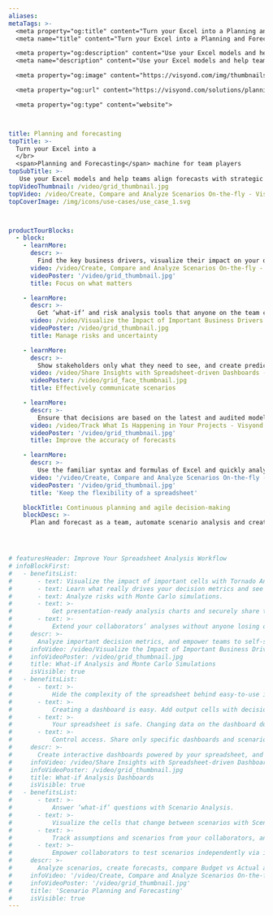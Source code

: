 ```yaml
---
aliases: 
metaTags: >-
  <meta property="og:title" content="Turn your Excel into a Planning and Forecasting machine for team players">
  <meta name="title" content="Turn your Excel into a Planning and Forecasting machine for team players">

  <meta property="og:description" content="Use your Excel models and help teams align forecasts with strategic goals, improve the accuracy of your planning, and communicate insights with predictive dashboards.">
  <meta name="description" content="Use your Excel models and help teams align forecasts with strategic goals, improve the accuracy of your planning, and communicate insights with predictive dashboards..">

  <meta property="og:image" content="https://visyond.com/img/thumbnails/solutions2023/Thumbnail - Solutions - Planning 2023.png">

  <meta property="og:url" content="https://visyond.com/solutions/planning-budgeting-forecasting-software/">

  <meta property="og:type" content="website">



title: Planning and forecasting
topTitle: >-
  Turn your Excel into a 
  </br>
  <span>Planning and Forecasting</span> machine for team players
topSubTitle: >-
   Use your Excel models and help teams align forecasts with strategic goals, improve the accuracy of your planning, and communicate insights with predictive dashboards.
topVideoThumbnail: /video/grid_thumbnail.jpg
topVideo: /video/Create, Compare and Analyze Scenarios On-the-fly - Visyond.mp4
topCoverImage: /img/icons/use-cases/use_case_1.svg



productTourBlocks:
  - block:
    - learnMore:
      descr: >-
        Find the key business drivers, visualize their impact on your decision metrics under different scenarios, and make fast, informed decisions.
      video: /video/Create, Compare and Analyze Scenarios On-the-fly - Visyond.mp4
      videoPoster: '/video/grid_thumbnail.jpg'
      title: Focus on what matters

    - learnMore:
      descr: >-
        Get ‘what-if’ and risk analysis tools that anyone on the team can easily use. No code, no macros — just press a button and get results.
      video: /video/Visualize the Impact of Important Business Drivers - Visyond.mp4
      videoPoster: /video/grid_thumbnail.jpg
      title: Manage risks and uncertainty

    - learnMore:
      descr: >-
        Show stakeholders only what they need to see, and create predictive dashboards for people to play with scenarios, test their own assumptions and forecasts so they will be prepared for ‘what will happen if…’ 
      video: /video/Share Insights with Spreadsheet-driven Dashboards - Visyond.mp4
      videoPoster: /video/grid_face_thumbnail.jpg
      title: Effectively communicate scenarios

    - learnMore:
      descr: >-
        Ensure that decisions are based on the latest and audited model. Identify errors, data anomalies, and logical inconsistencies. Track changes, data sources, and feedback from stakeholders.
      video: /video/Track What Is Happening in Your Projects - Visyond.mp4
      videoPoster: '/video/grid_thumbnail.jpg'
      title: Improve the accuracy of forecasts

    - learnMore:
      descr: >-
        Use the familiar syntax and formulas of Excel and quickly analyze the model, its scenarios, and create interactive visualizations for your team.
      video: '/video/Create, Compare and Analyze Scenarios On-the-fly - Visyond.mp4'
      videoPoster: '/video/grid_thumbnail.jpg'
      title: 'Keep the flexibility of a spreadsheet'

    blockTitle: Continuous planning and agile decision-making
    blockDesc: >-
      Plan and forecast as a team, automate scenario analysis and create interactive 'what-if' visualizations, while keeping the flexibility of a spreadsheet, simplifying data gathering, and protecting sensitive information.




# featuresHeader: Improve Your Spreadsheet Analysis Workflow
# infoBlockFirst:
#   - benefitsList:
#       - text: Visualize the impact of important cells with Tornado Analysis.
#       - text: Learn what really drives your decision metrics and see how sensitive your model is to changes with Sensitivity Analysis.   
#       - text: Analyze risks with Monte Carlo simulations.
#       - text: >-
#           Get presentation-ready analysis charts and securely share them with collaborators.
#       - text: >-
#           Extend your collaborators’ analyses without anyone losing or corrupting data.
#     descr: >-
#       Analyze important decision metrics, and empower teams to self-serve and collaborate on analyses. All this - in a single platform that connects spreadsheets, analyses and dashboards.
#     infoVideo: /video/Visualize the Impact of Important Business Drivers - Visyond.mp4
#     infoVideoPoster: /video/grid_thumbnail.jpg
#     title: What-if Analysis and Monte Carlo Simulations
#     isVisible: true
#   - benefitsList:
#       - text: >-
#           Hide the complexity of the spreadsheet behind easy-to-use interactive dashboards, exposing only relevant inputs collaborators can ‘play’ with.
#       - text: >-
#           Creating a dashboard is easy. Add output cells with decision metrics from your spreadsheet, select input cells, style them as sliders or dropdowns, throw in some charts, and your dashboard is ready to go!
#       - text: >-
#           Your spreadsheet is safe. Changing data on the dashboard does not change the spreadsheet.
#       - text: >-
#           Control access. Share only specific dashboards and scenarios with specific collaborators.
#     descr: >-
#       Create interactive dashboards powered by your spreadsheet, and securely share them online. Let your team or clients safely play with the numbers and reflect on scenarios without the risk of breaking the spreadsheet.
#     infoVideo: /video/Share Insights with Spreadsheet-driven Dashboards - Visyond.mp4
#     infoVideoPoster: /video/grid_thumbnail.jpg
#     title: What-if Analysis Dashboards
#     isVisible: true         
#   - benefitsList:
#       - text: >-
#           Answer ‘what-if’ questions with Scenario Analysis.
#       - text: >-
#           Visualize the cells that change between scenarios with Scenario Waterfall Analysis.
#       - text: >-
#           Track assumptions and scenarios from your collaborators, and always know where the numbers are coming from.
#       - text: >-
#           Empower collaborators to test scenarios independently via interactive dashboards, shielding them from information overload.
#     descr: >-
#       Analyze scenarios, create forecasts, compare Budget vs Actual and turn scenario planning into a truly collaborative experience.
#     infoVideo: '/video/Create, Compare and Analyze Scenarios On-the-fly - Visyond.mp4'
#     infoVideoPoster: '/video/grid_thumbnail.jpg'
#     title: 'Scenario Planning and Forecasting'
#     isVisible: true     
---
```


